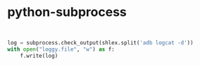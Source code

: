 # python-subprocess

```python


log = subprocess.check_output(shlex.split('adb logcat -d'))
with open("loggy.file", "w") as f:
    f.write(log)

```
